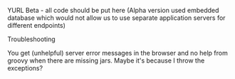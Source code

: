 YURL Beta - all code should be put here
(Alpha version used embedded database which would not allow us to use separate application servers for different endpoints)


Troubleshooting

You get (unhelpful) server error messages in the browser and no help from groovy when there are missing jars. Maybe it's because I throw the exceptions?
